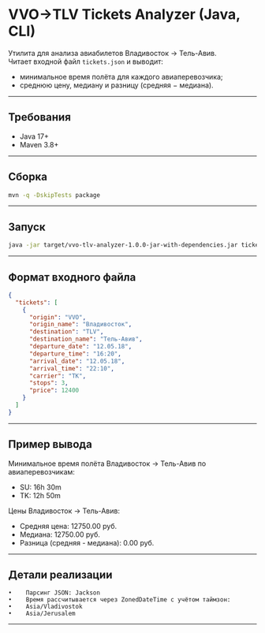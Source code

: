 # VVO→TLV Tickets Analyzer (Java, CLI)

Утилита для анализа авиабилетов Владивосток → Тель-Авив.  
Читает входной файл `tickets.json` и выводит:

- минимальное время полёта для каждого авиаперевозчика;
- среднюю цену, медиану и разницу (средняя − медиана).

---

## Требования
- Java 17+
- Maven 3.8+

---

## Сборка
```bash
mvn -q -DskipTests package
```

---

## Запуск
```bash
java -jar target/vvo-tlv-analyzer-1.0.0-jar-with-dependencies.jar tickets.json
```

---

## Формат входного файла
```json
{
  "tickets": [
    {
      "origin": "VVO",
      "origin_name": "Владивосток",
      "destination": "TLV",
      "destination_name": "Тель-Авив",
      "departure_date": "12.05.18",
      "departure_time": "16:20",
      "arrival_date": "12.05.18",
      "arrival_time": "22:10",
      "carrier": "TK",
      "stops": 3,
      "price": 12400
    }
  ]
}
```
---

## Пример вывода

Минимальное время полёта Владивосток → Тель-Авив по авиаперевозчикам:
- SU: 16h 30m
- TK: 12h 50m

Цены Владивосток → Тель-Авив:
- Средняя цена: 12750.00 руб.
- Медиана: 12750.00 руб.
- Разница (средняя - медиана): 0.00 руб.

---

## Детали реализации

    •    Парсинг JSON: Jackson
    •    Время рассчитывается через ZonedDateTime с учётом таймзон:
    •    Asia/Vladivostok
    •    Asia/Jerusalem
---
